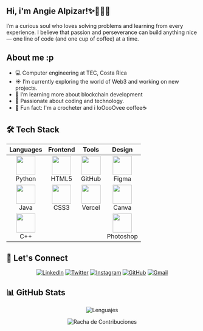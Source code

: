 ## Hi, i'm Angie Alpizar!✨🙆🏻‍♀️
I’m a curious soul who loves solving problems and learning from every experience. I believe that passion and perseverance can build anything nice — one line of code (and one cup of coffee) at a time.


## About me :p
- 💻 Computer engineering at TEC, Costa Rica
- ☀️ I’m currently exploring the world of Web3 and working on new projects.
- 🐚 I’m learning more about blockchain development
- 💐 Passionate about coding and technology.
- 💖 Fun fact: I'm a crocheter and i loOooOvee coffee☕️


## 🛠️ Tech Stack
<div align="center">

| Languages | Frontend | Tools | Design |
| :---: | :---: | :---: | :---: |
| <img src="https://cdn.jsdelivr.net/gh/devicons/devicon/icons/python/python-original.svg" width="50" height="50"> <br> Python | <img src="https://cdn.jsdelivr.net/gh/devicons/devicon/icons/html5/html5-original.svg" width="50" height="50"> <br> HTML5 | <img src="https://cdn.jsdelivr.net/gh/devicons/devicon/icons/github/github-original.svg" width="50" height="50"> <br> GitHub | <img src="https://cdn.jsdelivr.net/gh/devicons/devicon/icons/figma/figma-original.svg" width="50" height="50"> <br> Figma |
| <img src="https://cdn.jsdelivr.net/gh/devicons/devicon/icons/java/java-original.svg" width="50" height="50"> <br> Java | <img src="https://cdn.jsdelivr.net/gh/devicons/devicon/icons/css3/css3-original.svg" width="50" height="50"> <br> CSS3 | <img src="https://cdn.jsdelivr.net/gh/devicons/devicon/icons/vercel/vercel-original.svg" width="50" height="50"> <br> Vercel | <img src="https://cdn.jsdelivr.net/gh/devicons/devicon/icons/canva/canva-original.svg" width="50" height="50"> <br> Canva |
| <img src="https://cdn.jsdelivr.net/gh/devicons/devicon/icons/cplusplus/cplusplus-original.svg" width="50" height="50"> <br> C++ | | | <img src="https://cdn.jsdelivr.net/gh/devicons/devicon/icons/photoshop/photoshop-plain.svg" width="50" height="50"> <br> Photoshop |

</div>

## 📱 Let's Connect
<div align="center">

[![LinkedIn](https://img.shields.io/badge/LinkedIn-0A66C2?style=for-the-badge&logo=linkedin&logoColor=white)](https://linkedin.com/in/angie-mariela)
[![Twitter](https://img.shields.io/badge/Twitter-1DA1F2?style=for-the-badge&logo=twitter&logoColor=white)](https://twitter.com/AnsAlpizar)
[![Instagram](https://img.shields.io/badge/Instagram-E4405F?style=for-the-badge&logo=instagram&logoColor=white)](https://instagram.com/An.Alpizar)
[![GitHub](https://img.shields.io/badge/GitHub-181717?style=for-the-badge&logo=github&logoColor=white)](https://github.com/Ansllxs)
[![Gmail](https://img.shields.io/badge/Gmail-D14836?style=for-the-badge&logo=gmail&logoColor=white)](mailto:angiealpizarp@gmail.com)

</div>

## 📊 GitHub Stats
<div align="center">

![Lenguajes](https://github-readme-stats.vercel.app/api/top-langs/?username=Ansllxs&layout=compact&hide_border=true&bg_color=00000000&title_color=FFFFFF&text_color=FFFFFF&progress_color=FF1493)

![Racha de Contribuciones](https://github-readme-streak-stats.herokuapp.com/?user=Ansllxs&theme=dark&background=00000000&hide_border=true&ring=FFB6C1&fire=FF69B4&currStreakLabel=FFFFFF&dates=FFFFFF&sideNums=FFFFFF&currStreakNum=FFFFFF)
</div>
